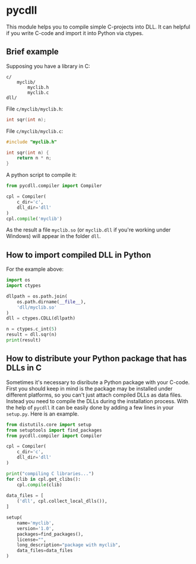 # pycdll

This module helps you to compile simple C-projects into DLL.
It can helpful if you write C-code and import it into Python via ctypes.


## Brief example

Supposing you have a library in C:

```
c/
    myclib/
        myclib.h
        myclib.c
dll/
```

File `c/myclib/myclib.h`:

```c
int sqr(int n);
```

File `c/myclib/myclib.c`:

```c
#include "myclib.h"

int sqr(int n) {
    return n * n;
}
```

A python script to compile it:

```python
from pycdll.compiler import Compiler

cpl = Compiler(
    c_dir='c',
    dll_dir='dll'
)
cpl.compile('myclib')
```

As the result a file `myclib.so` (or `myclib.dll` if you're working under Windows) will appear in the folder `dll`.


## How to import compiled DLL in Python

For the example above:

```python
import os
import ctypes

dllpath = os.path.join(
    os.path.dirname(__file__),
    'dll/myclib.so'
)
dll = ctypes.CDLL(dllpath)

n = ctypes.c_int(5)
result = dll.sqr(n)
print(result)
```

## How to distribute your Python package that has DLLs in C

Sometimes it's necessary to disribute a Python package with your C-code.
First you should keep in mind is the package may be installed under different platforms,
so you can't just attach compiled DLLs as data files. Instead you need to compile the DLLs
during the installation process. With the help of `pycdll` it can be easily done by adding
a few lines in your `setup.py`. Here is an example.

```python
from distutils.core import setup
from setuptools import find_packages
from pycdll.compiler import Compiler

cpl = Compiler(
    c_dir='c',
    dll_dir='dll'
)

print("compiling C libraries...")
for clib in cpl.get_clibs():
    cpl.compile(clib)
    
data_files = [
    ('dll', cpl.collect_local_dlls()),
]

setup(
    name='myclib',
    version='1.0',
    packages=find_packages(),
    license="",
    long_description="package with myclib",
    data_files=data_files
)
```
